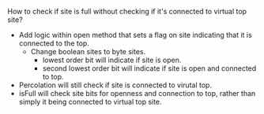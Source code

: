 How to check if site is full without checking if it's connected to virtual top site?
- Add logic within open method that sets a flag on site indicating that it is connected to the top.
    - Change boolean sites to byte sites.
        - lowest order bit will indicate if site is open.
        - second lowest order bit will indicate if site is open and connected to top.
- Percolation will still check if site is connected to virutal top.
- isFull will check site bits for openness and connection to top, rather than simply it being connected to virtual top site.